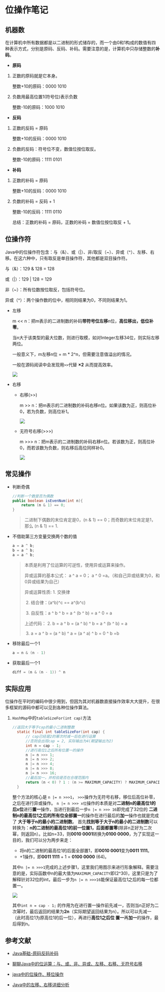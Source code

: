 

# 位操作笔记

## 机器数

在计算机中所有数据都是以二进制的形式储存的，而一个由0和1构成的数值有四种表示方式，分别是原码、反码、补码。需要注意的是，计算机中只存储整数的**补码**。

- **原码**

1. 正数的原码就是它本身。

   整数+10的原码：0000 1010

2. 负数用最高位置1(符号位)表示负数

   整数-10的原码：1000 1010

- **反码**

1. 正数的反码 = 原码

   整数+10的反码：0000 1010

2. 负数的反码：符号位不变，数值位按位取反。

   整数-10的原码：1111 0101

- **补码**

1. 正数的补码 = 原码

   整数+10的反码：0000 1010

2. 负数的补码 = 反码 + 1

   整数-10的反码：1111 0110

   总结：正数的补码 = 原码，正数的补码 = 数值位按位取反 + 1。

## 位操作符

Java中的位操作符包含：与（&）、或（|）、非/取反（~）、异或（^）、左移、右移。在这六种中，只有取反是单目操作符，其他都是双目操作符。

与（&）：129 & 128 = 128

或（|）：129 | 128 = 129

非（~）：所有位数按位取反，包括符号位。

异或（^）：两个操作数的位中，相同则结果为0，不同则结果为1。

- 左移

  m << n：把m表示的二进制数的补码**带符号位左移**n位，**高位移出，低位补零**。

  当n大于该类型的最大位数，则进行取模，如对Integer左移34位，则实际左移两位。

  一般意义下，m左移n位 = m * 2^n，但需要注意值溢出的情况。

  一般在源码阅读中会发现用`>>`代替 **×2** 从而提高效率。

  <img src="./img/左移.PNG"/>

- 右移

  - 右移(>>)

    m >> n：把m表示的二进制数的补码右移n位。如果该数为正，则高位补0，若为负数，则高位补1。

    <img src="./img/右移.PNG"/>

  - 无符号右移(>>>)

    m >>> n：把m表示的二进制数的补码右移n位。若该数为正，则高位补0，而若该数为负数，则右移后高位同样补0。

    <img src="./img/无符号右移.PNG"/>

## 常见操作

- 判断奇偶

  ```java
  //判断一个数是否为偶数
  public boolean isEvenNum(int n){
      return (n & 1) == 0;
  }
  ```

  > 二进制下偶数的末位肯定是0，(n & 1) == 0；而奇数的末位肯定是1，那么 (n & 1) == 1.


- 不借助第三方变量交换两个数的值

  ```java
  a = a ^ b;
  b = a ^ b;
  a = a ^ b;
  ```

  > 本质是利用了位运算的可逆性，使用异或运算来操作。
  >
  > 异或运算的基本公式： a ^ a = 0； a ^ 0 =a。（和自己异或结果为0，和0异或结果为自己）
  >
  > 异或运算性质: 1. 交换律
  >
  > ​						 2. 结合律：(a^b)^c == a^(b^c)
  >
  > ​						 3. 自反性：a ^ b ^ b = a ^ (b ^ b) = a ^ 0 = a
  >
  > 上述代码： 2. b = a ^ b = (a ^ b) ^ b = a ^ (b ^ b) = a
  >
  > ​					3. a = a ^ b = (a ^ b) ^ a = (a ^ a)  ^ b = 0 ^ b =b

- 移除最后一个1

  ```java
  a = n & (n - 1)
  ```

- 获取最后一个1

  ```java
  diff = (n & (n - 1)) ^ n
  ```

## 实际应用

位操作在平时的编码中很少用到，但因为其对机器数直接操作效率大大提升，在很多框架的源码中都可以见到各种位操作算法。

1. `HashMap`中的`tableSizeFor(int cap)`方法

   ```java
   //返回大于等于cap的最小二进制整数
     static final int tableSizeFor(int cap) {
         // cap已经是2的幂次时减一后在进行运算
         //否则会出现cap = 2, 实际输出为4(期望输出为2)
         int n = cap - 1;
         //进行高位1之后所有位置一的操作
         n |= n >>> 1;
         n |= n >>> 2;
         n |= n >>> 4;
         n |= n >>> 8;
         n |= n >>> 16;
         //最后加一，并检验是否在合理范围内
         return (n < 0) ? 1 : (n >= MAXIMUM_CAPACITY) ? MAXIMUM_CAPACITY : n + 1;
     }
   ```

   整个方法的核心是 `n |= n >>>1`， `>>>`操作为无符号右移，移位后高位补零，之后在进行异或操作。 `n |= n >>> x位`操作的本质是对**二进制n的最高位1的后x位**进行**置一**操作，当进行到最后一步`n |= n >>> 16`即完成了32位的 **二进制n的最高位1之后的所有位全部置一**的操作在进行最后的**加一**操作也就是完成了 **大于等于n的最小的二进制数**。
   首先**找到等于大于n的最小的二进制数**可以转换为：**n的二进制的最高位1的前一位置1，后面都置零**(除非n正好为二次幂，则返回n）。比如n=33，则**0010 0001**转换为**0100 0000**，为了实现这一目的，我们可以分为两步来走：

   - 将n的二进制的最高位1的后面全部置1，即**0010 0001**变为**0011 1111**。
   - +1操作，即**0011 1111** + 1 = **0100 0000** (64)。

   其中`n |= n >>>1`完成的上述步骤1，这里我们用图示来进行形象解释。需要注意的是，实际函数中n的最大值为`MAXIMUM_CAPACITY`即(2^30)，这里只是为了解释针对32位的int，最后一步为`n |= n >>>16`能保证最高位1之后的每一位都置一。

   <img src="./img/tableSizeFor方法详解.png"/>

   其中`int n = cap - 1;` 的作用为在进行置一操作前先减一，否则当n正好为二次幂时，最后返回的结果为**2n**（实际期望返回结果为n）。所以可以先减一（此时高位1为原高位1的后一位），再进行**高位1之后位 置一**再**加一**的操作，最后得到n。

## 参考文献

- [Java基础-原码反码补码](https://www.cnblogs.com/yinzhengjie/p/8666354.html)
- [聊聊Java中的位运算：与、或、非、异或、左移、右移、无符号右移](https://cloud.tencent.com/developer/article/1587912)

- [java中的位操作、移位操作](https://www.cnblogs.com/zhjh256/p/12540585.html)
- [Java中的左移、右移详细分析](https://blog.csdn.net/kaixuansui/article/details/92806813)